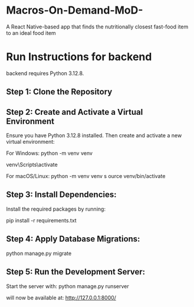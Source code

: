 # Macros-On-Demand-MoD-

A React Native-based app that finds the nutritionally closest fast-food item to an ideal food item 


# Run Instructions for backend 
backend requires Python 3.12.8.

## Step 1: Clone the Repository

## Step 2: Create and Activate a Virtual Environment
Ensure you have Python 3.12.8 installed. Then create and activate a new virtual environment:

For Windows:
  python -m venv venv
  
  venv\Scripts\activate

For macOS/Linux:
  python -m venv venv
  s
  ource venv/bin/activate

## Step 3: Install Dependencies:
Install the required packages by running:

pip install -r requirements.txt

## Step 4: Apply Database Migrations:

python manage.py migrate

## Step 5: Run the Development Server:
Start the server with:
python manage.py runserver

will now be available at:
  http://127.0.0.1:8000/







  

